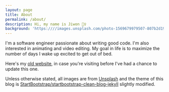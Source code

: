 ```yaml
---
layout: page
title: About
permalink: /about/
description: Hi, my name is Jiwon 🙋‍♀️
background: 'https:////images.unsplash.com/photo-1569679979507-807b2d19084b?ixid=MXwxMjA3fDB8MHxzZWFyY2h8MTF8fGxpZ2h0YnVsYnxlbnwwfHwwfA%3D%3D&ixlib=rb-1.2.1&auto=format&fit=crop&w=500&q=60'
---
```


I'm a software engineer passionate about writing good code. I'm also interested in animating and video editing.
My goal in life is to maximize the number of days I wake up excited to get out of bed. 

Here's my [old website](../obsolete/index.htm), in case you're visiting before I've had a chance to update this one. 

Unless otherwise stated, all images are from [Unsplash](https://unsplash.com/) and the theme of this blog is [StartBootstrap/startbootstrap-clean-blog-jekyll](https://github.com/StartBootstrap/startbootstrap-clean-blog-jekyll) slightly modified. 